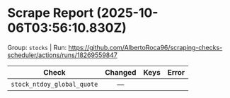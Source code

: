 # Scrape Report (2025-10-06T03:56:10.830Z)

Group: `stocks`  |  Run: https://github.com/AlbertoRoca96/scraping-checks-scheduler/actions/runs/18269559847

| Check | Changed | Keys | Error |
|---|:---:|:--|:--|
| `stock_ntdoy_global_quote` | — |  |  |
